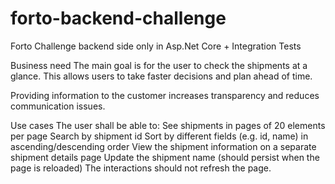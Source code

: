 # forto-backend-challenge
Forto  Challenge backend side only in Asp.Net Core + Integration Tests


Business need
The main goal is for the user to check the shipments at a glance. This allows users to take faster decisions and plan ahead of time.

Providing information to the customer increases transparency and reduces communication issues.

Use cases
The user shall be able to:
See shipments in pages of 20 elements per page
Search by shipment id
Sort by different fields (e.g. id, name) in ascending/descending order
View the shipment information on a separate shipment details page
Update the shipment name (should persist when the page is reloaded)
The interactions should not refresh the page.




